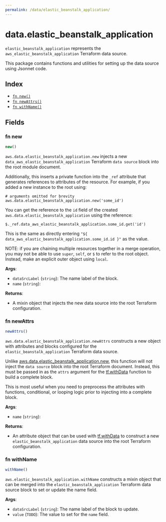 ```yaml
---
permalink: /data/elastic_beanstalk_application/
---
```


# data.elastic_beanstalk_application

`elastic_beanstalk_application` represents the `aws_elastic_beanstalk_application` Terraform data source.



This package contains functions and utilities for setting up the data source using Jsonnet code.


## Index

* [`fn new()`](#fn-new)
* [`fn newAttrs()`](#fn-newattrs)
* [`fn withName()`](#fn-withname)

## Fields

### fn new

```ts
new()
```


`aws.data.elastic_beanstalk_application.new` injects a new `data_aws_elastic_beanstalk_application` Terraform `data source`
block into the root module document.

Additionally, this inserts a private function into the `_ref` attribute that generates references to attributes of the
resource. For example, if you added a new instance to the root using:

    # arguments omitted for brevity
    aws.data.elastic_beanstalk_application.new('some_id')

You can get the reference to the `id` field of the created `aws.data.elastic_beanstalk_application` using the reference:

    $._ref.data_aws_elastic_beanstalk_application.some_id.get('id')

This is the same as directly entering `"${ data_aws_elastic_beanstalk_application.some_id.id }"` as the value.

NOTE: if you are chaining multiple resources together in a merge operation, you may not be able to use `super`, `self`,
or `$` to refer to the root object. Instead, make an explicit outer object using `local`.

**Args**:
  - `dataSrcLabel` (`string`): The name label of the block.
  - `name` (`string`): 

**Returns**:
- A mixin object that injects the new data source into the root Terraform configuration.


### fn newAttrs

```ts
newAttrs()
```


`aws.data.elastic_beanstalk_application.newAttrs` constructs a new object with attributes and blocks configured for the `elastic_beanstalk_application`
Terraform data source.

Unlike [aws.data.elastic_beanstalk_application.new](#fn-elasticbeanstalkapplicationnew), this function will not inject the `data source`
block into the root Terraform document. Instead, this must be passed in as the `attrs` argument for the
[tf.withData](https://github.com/tf-libsonnet/core/tree/main/docs#fn-withdata) function to build a complete block.

This is most useful when you need to preprocess the attributes with functions, conditional, or looping logic prior to
injecting into a complete block.

**Args**:
  - `name` (`string`): 

**Returns**:
  - An attribute object that can be used with [tf.withData](https://github.com/tf-libsonnet/core/tree/main/docs#fn-withdata) to construct a new `elastic_beanstalk_application` data source into the root Terraform configuration.


### fn withName

```ts
withName()
```

`aws.elastic_beanstalk_application.withName` constructs a mixin object that can be merged into the `elastic_beanstalk_application`
Terraform data source block to set or update the name field.



**Args**:
  - `dataSrcLabel` (`string`): The name label of the block to update.
  - `value` (`TODO`): The value to set for the `name` field.
